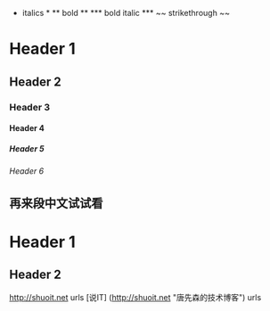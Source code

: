 * italics *
** bold **
*** bold italic ***
~~ strikethrough ~~

# Header 1
## Header 2
### Header 3
#### Header 4
##### Header 5
###### Header 6

## 再来段中文试试看

Header 1
========

Header 2
--------

http://shuoit.net urls
[说IT] (http://shuoit.net "唐先森的技术博客") urls